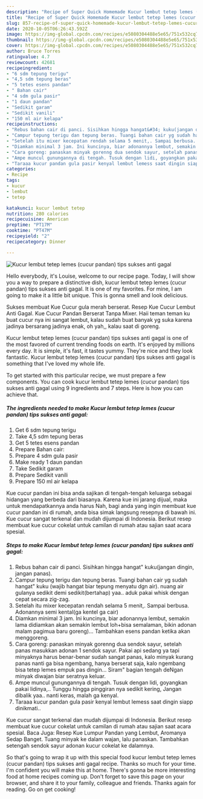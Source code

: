 ```yaml
---
description: "Recipe of Super Quick Homemade Kucur lembut tetep lemes (cucur pandan) tips sukses anti gagal"
title: "Recipe of Super Quick Homemade Kucur lembut tetep lemes (cucur pandan) tips sukses anti gagal"
slug: 857-recipe-of-super-quick-homemade-kucur-lembut-tetep-lemes-cucur-pandan-tips-sukses-anti-gagal
date: 2020-10-05T06:26:43.592Z
image: https://img-global.cpcdn.com/recipes/e5080304488e5e65/751x532cq70/kucur-lembut-tetep-lemes-cucur-pandan-tips-sukses-anti-gagal-foto-resep-utama.jpg
thumbnail: https://img-global.cpcdn.com/recipes/e5080304488e5e65/751x532cq70/kucur-lembut-tetep-lemes-cucur-pandan-tips-sukses-anti-gagal-foto-resep-utama.jpg
cover: https://img-global.cpcdn.com/recipes/e5080304488e5e65/751x532cq70/kucur-lembut-tetep-lemes-cucur-pandan-tips-sukses-anti-gagal-foto-resep-utama.jpg
author: Bruce Torres
ratingvalue: 4.7
reviewcount: 42681
recipeingredient:
- "6 sdm tepung terigu"
- "4,5 sdm tepung beras"
- "5 tetes esens pandan"
- " Bahan cair"
- "4 sdm gula pasir"
- "1 daun pandan"
- "Sedikit garam"
- "Sedikit vanili"
- "150 ml air kelapa"
recipeinstructions:
- "Rebus bahan cair di panci. Sisihkan hingga hangat&#34; kuku(jangan dingin, jangan panas)."
- "Campur tepung terigu dan tepung beras. Tuangi bahan cair yg sudah hangat&#34; kuku (wajib hangat biar tepung menyatu dgn air). nuang air gulanya sedikit demi sedikit(bertahap) yaa.. aduk pakai whisk dengan cepat secara zig-zag."
- "Setelah itu mixer kecepatan rendah selama 5 menit,. Sampai berbusa. Adonannya semi kental(ga kentel ga cair)"
- "Diamkan minimal 3 jam. Ini kuncinya, biar adonannya lembut, semakin lama didiamkan akan semakin lembut loh+bisa semalaman, bikin adonan malam pagimua baru goreng)... Tambahkan esens pandan ketika akan menggoreng."
- "Cara goreng: panaskan minyak gorenng dua sendok sayur, setelah panas masukkan adonan 1 sendok sayur. Pakai api sedang ya tapi minyaknya harus benar-benar sudah sangat panas, kalo minyak kurang panas nanti ga bisa ngembang, hanya berserat saja, kalo ngembang bisa tetep lemes empuk pas dingin... Siram&#34; bagian tengah deNgan minyak diwajan biar seratnya keluar."
- "Ampe muncul gunungannya di tengah. Tusuk dengan lidi, goyangkan pakai lidinya,.. Tunggu hingga pinggiran nya sedikit kering, Jangan dibalik yaa.. nanti keras, malah ga kenyal."
- "Taraaa kucur pandan gula pasir kenyal lembut lemess saat dingin siapp dinikmati.."
categories:
- Recipe
tags:
- kucur
- lembut
- tetep

katakunci: kucur lembut tetep 
nutrition: 280 calories
recipecuisine: American
preptime: "PT17M"
cooktime: "PT47M"
recipeyield: "2"
recipecategory: Dinner

---
```



![Kucur lembut tetep lemes (cucur pandan) tips sukses anti gagal](https://img-global.cpcdn.com/recipes/e5080304488e5e65/751x532cq70/kucur-lembut-tetep-lemes-cucur-pandan-tips-sukses-anti-gagal-foto-resep-utama.jpg)

Hello everybody, it's Louise, welcome to our recipe page. Today, I will show you a way to prepare a distinctive dish, kucur lembut tetep lemes (cucur pandan) tips sukses anti gagal. It is one of my favorites. For mine, I am going to make it a little bit unique. This is gonna smell and look delicious.

Sukses membuat Kue Cucur gula merah berserat. Resep Kue Cucur Lembut Anti Gagal. Kue Cucur Pandan Berserat Tanpa Mixer. Haii teman teman ku buat cucur nya ini sangat lembut, kalau sudah buat banyak yg suka karena jadinya bersarang jadinya enak, oh yah,, kalau saat di goreng.

Kucur lembut tetep lemes (cucur pandan) tips sukses anti gagal is one of the most favored of current trending foods on earth. It's enjoyed by millions every day. It is simple, it's fast, it tastes yummy. They're nice and they look fantastic. Kucur lembut tetep lemes (cucur pandan) tips sukses anti gagal is something that I've loved my whole life.


To get started with this particular recipe, we must prepare a few components. You can cook kucur lembut tetep lemes (cucur pandan) tips sukses anti gagal using 9 ingredients and 7 steps. Here is how you can achieve that.

<!--inarticleads1-->

##### The ingredients needed to make Kucur lembut tetep lemes (cucur pandan) tips sukses anti gagal:

1. Get 6 sdm tepung terigu
1. Take 4,5 sdm tepung beras
1. Get 5 tetes esens pandan
1. Prepare  Bahan cair:
1. Prepare 4 sdm gula pasir
1. Make ready 1 daun pandan
1. Take Sedikit garam
1. Prepare Sedikit vanili
1. Prepare 150 ml air kelapa


Kue cucur pandan ini bisa anda sajikan di tengah-tengah keluarga sebagai hidangan yang berbeda dari biasanya. Karena kue ini jarang dijual, maka untuk mendapatkannya anda harus Nah, bagi anda yang ingin membuat kue cucur pandan ini di rumah, anda bisa simak langsung resepnya di bawah ini. Kue cucur sangat terkenal dan mudah dijumpai di Indonesia. Berikut resep membuat kue cucur cokelat untuk camilan di rumah atau sajian saat acara spesial. 

<!--inarticleads2-->

##### Steps to make Kucur lembut tetep lemes (cucur pandan) tips sukses anti gagal:

1. Rebus bahan cair di panci. Sisihkan hingga hangat&#34; kuku(jangan dingin, jangan panas).
1. Campur tepung terigu dan tepung beras. Tuangi bahan cair yg sudah hangat&#34; kuku (wajib hangat biar tepung menyatu dgn air). nuang air gulanya sedikit demi sedikit(bertahap) yaa.. aduk pakai whisk dengan cepat secara zig-zag.
1. Setelah itu mixer kecepatan rendah selama 5 menit,. Sampai berbusa. Adonannya semi kental(ga kentel ga cair)
1. Diamkan minimal 3 jam. Ini kuncinya, biar adonannya lembut, semakin lama didiamkan akan semakin lembut loh+bisa semalaman, bikin adonan malam pagimua baru goreng)... Tambahkan esens pandan ketika akan menggoreng.
1. Cara goreng: panaskan minyak gorenng dua sendok sayur, setelah panas masukkan adonan 1 sendok sayur. Pakai api sedang ya tapi minyaknya harus benar-benar sudah sangat panas, kalo minyak kurang panas nanti ga bisa ngembang, hanya berserat saja, kalo ngembang bisa tetep lemes empuk pas dingin... Siram&#34; bagian tengah deNgan minyak diwajan biar seratnya keluar.
1. Ampe muncul gunungannya di tengah. Tusuk dengan lidi, goyangkan pakai lidinya,.. Tunggu hingga pinggiran nya sedikit kering, Jangan dibalik yaa.. nanti keras, malah ga kenyal.
1. Taraaa kucur pandan gula pasir kenyal lembut lemess saat dingin siapp dinikmati..


Kue cucur sangat terkenal dan mudah dijumpai di Indonesia. Berikut resep membuat kue cucur cokelat untuk camilan di rumah atau sajian saat acara spesial. Baca Juga: Resep Kue Lumpur Pandan yang Lembut, Aromanya Sedap Banget. Tuang minyak ke dalam wajan, lalu panaskan. Tambahkan setengah sendok sayur adonan kucur cokelat ke dalamnya. 

So that's going to wrap it up with this special food kucur lembut tetep lemes (cucur pandan) tips sukses anti gagal recipe. Thanks so much for your time. I'm confident you will make this at home. There's gonna be more interesting food at home recipes coming up. Don't forget to save this page on your browser, and share it to your family, colleague and friends. Thanks again for reading. Go on get cooking!
